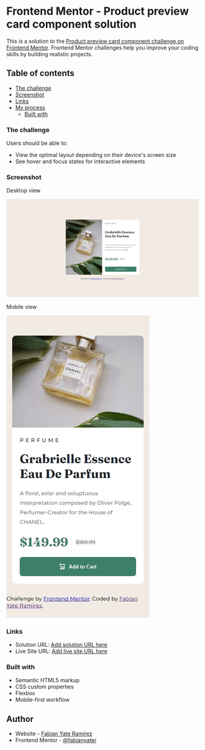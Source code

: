 # Frontend Mentor - Product preview card component solution

This is a solution to the [Product preview card component challenge on Frontend Mentor](https://www.frontendmentor.io/challenges/product-preview-card-component-GO7UmttRfa). Frontend Mentor challenges help you improve your coding skills by building realistic projects. 

## Table of contents

  - [The challenge](#the-challenge)
  - [Screenshot](#screenshot)
  - [Links](#links)
- [My process](#my-process)
  - [Built with](#built-with)


### The challenge

Users should be able to:

- View the optimal layout depending on their device's screen size
- See hover and focus states for interactive elements

### Screenshot

Desktop view

![](./screenshot.jpeg)

Mobile view

![](./screenshotM.jpeg)

### Links

- Solution URL: [Add solution URL here](https://github.com/fabianyater/frontendmentor)
- Live Site URL: [Add live site URL here](https://fabianyater.github.io/frontendmentor/)

### Built with

- Semantic HTML5 markup
- CSS custom properties
- Flexbox
- Mobile-first workflow
## Author

- Website - [Fabian Yate Ramirez](https://github.com/fabianyater)
- Frontend Mentor - [@fabianyater](https://www.frontendmentor.io/profile/fabianyater)
